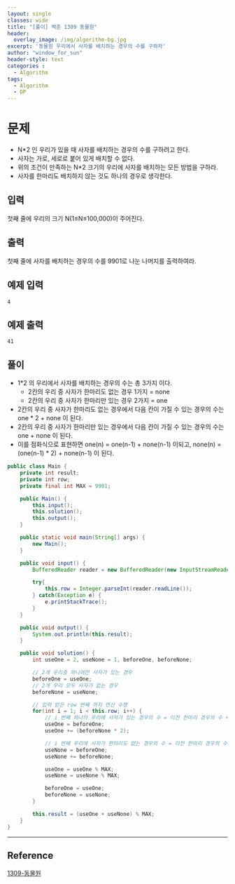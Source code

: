 ```yaml
--- 
layout: single
classes: wide
title: "[풀이] 백준 1309 동물원"
header:
  overlay_image: /img/algorithm-bg.jpg
excerpt: '동물원 우리에서 사자를 배치하는 경우의 수를 구하자'
author: "window_for_sun"
header-style: text
categories :
  - Algorithm
tags:
  - Algorithm
  - DP
---  
```


# 문제
- N*2 인 우리가 있을 때 사자를 배치하는 경우의 수를 구하려고 한다.
- 사자는 가로, 세로로 붙어 있게 배치할 수 없다.
- 위의 조건이 만족하는 N*2 크기의 우리에 사자를 배치하는 모든 방법을 구하라.
- 사자를 한마리도 배치하지 않는 것도 하나의 경우로 생각한다. 

## 입력
첫째 줄에 우리의 크기 N(1≤N≤100,000)이 주어진다.

## 출력
첫째 줄에 사자를 배치하는 경우의 수를 9901로 나눈 나머지를 출력하여라.

## 예제 입력

```
4
```  

## 예제 출력

```
41
```  

## 풀이
- 1*2 의 우리에서 사자를 배치하는 경우의 수는 총 3가지 이다.
	- 2칸의 우리 중 사자가 한마리도 없는 경우 1가지 = none
	- 2칸의 우리 중 사자가 한마리만 있는 경우 2가지 = one
- 2칸의 우리 중 사자가 한마리도 없는 경우에서 다음 칸이 가질 수 있는 경우의 수는 one * 2 + none 이 된다.
- 2칸의 우리 중 사자가 한마리만 있는 경우에서 다음 칸이 가질 수 있는 경우의 수는 one + none 이 된다.
- 이를 점화식으로 표현하면 one(n) = one(n-1) + none(n-1) 이되고, none(n) = (one(n-1) * 2) + none(n-1) 이 된다.

```java
public class Main {
    private int result;
    private int row;
    private final int MAX = 9901;

    public Main() {
        this.input();
        this.solution();
        this.output();
    }

    public static void main(String[] args) {
        new Main();
    }

    public void input() {
        BufferedReader reader = new BufferedReader(new InputStreamReader(System.in));

        try{
            this.row = Integer.parseInt(reader.readLine());
        } catch(Exception e) {
            e.printStackTrace();
        }
    }

    public void output() {
        System.out.println(this.result);
    }

    public void solution() {
        int useOne = 2, useNone = 1, beforeOne, beforeNone;

        // 2개 우리중 하나에만 사자가 있는 경우
        beforeOne = useOne;
        // 2개 우리 모두 사자가 없는 경우
        beforeNone = useNone;

        // 입력 받은 row 변째 까지 연산 수행
        for(int i = 1; i < this.row; i++) {
            // i 번째 하나의 우리에 사자가 있는 경우의 수 = 이전 한마리 경우의 수 + (이전 0마리 경우의 수 * 2)
            useOne = beforeOne;
            useOne += (beforeNone * 2);

            // i 번째 우리에 사자가 한마리도 없는 경우의 수 = 이전 한마리 경우의 수 + 이전 0마리 경우의 수
            useNone = beforeOne;
            useNone += beforeNone;

            useOne = useOne % MAX;
            useNone = useNone % MAX;

            beforeOne = useOne;
            beforeNone = useNone;
        }

        this.result = (useOne + useNone) % MAX;
    }
}
```  

---
## Reference
[1309-동물원](https://www.acmicpc.net/problem/1309)  
